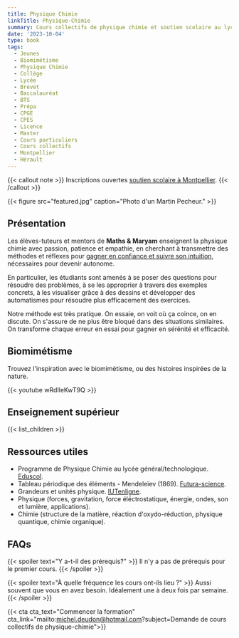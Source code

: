 ```yaml
---
title: Physique Chimie
linkTitle: Physique-Chimie
summary: Cours collectifs de physique chimie et soutien scolaire au lycée à Montpellier. Formation sur l'observation de la Terre en master/doctorat.
date: '2023-10-04'
type: book
tags:
  - Jeunes
  - Biomimétisme
  - Physique Chimie
  - Collège
  - Lycée
  - Brevet
  - Baccalauréat
  - BTS
  - Prépa
  - CPGE
  - CPES
  - Licence
  - Master
  - Cours particuliers
  - Cours collectifs
  - Montpellier
  - Hérault
---
```


{{< callout note >}}
Inscriptions ouvertes <a href="https://www.mtpcours.fr/p/soutien-scolaire-maths-montpellier/">soutien scolaire à Montpellier</a>.
{{< /callout >}}

{{< figure src="featured.jpg" caption="Photo d'un Martin Pecheur." >}}

## Présentation

Les élèves-tuteurs et mentors de <b>Maths & Maryam</b> enseignent la physique chimie avec passion, patience et empathie, en cherchant à transmettre des méthodes et réflexes pour [gagner en confiance et suivre son intuition](https://www.mtpcours.fr/p/7-astuces-pour-progresser-en-maths/), nécessaires pour devenir autonome. 

En particulier, les étudiants sont amenés à se poser des questions pour résoudre des problèmes, à se les approprier à travers des exemples concrets, à les visualiser grâce à des dessins et développer des automatismes pour résoudre plus efficacement des exercices.

Notre méthode est très pratique. On essaie, on voit où ça coince, on en discute. On s'assure de ne plus être bloqué dans des situations similaires. On transforme chaque erreur en essai pour gagner en sérénité et efficacité.

## Biomimétisme

Trouvez l'inspiration avec le biomimétisme, ou des histoires inspirées de la nature. 

{{< youtube wRdIleKwT9Q >}}

## Enseignement supérieur

{{< list_children >}}

## Ressources utiles
- Programme de Physique Chimie au lycée général/technologique. [Eduscol](https://eduscol.education.fr/1648/programmes-et-ressources-en-physique-chimie-voie-gt).
- Tableau périodique des éléments - Mendeleïev (1869). [Futura-science](https://cdn.futura-sciences.com/cdn-cgi/image/width=1000,quality=60,format=auto/sources/images/tableau-de-Mendeleiev.jpg).
- Grandeurs et unités physique. [IUTenligne](https://public.iutenligne.net/mecanique/mecanique-du-solide/charbonnieras/mecanique/3.2.Img1.png).
- Physique (forces, gravitation, force éléctrostatique, énergie, ondes, son et lumière, applications).
- Chimie (structure de la matière, réaction d'oxydo-réduction, physique quantique, chimie organique).

## FAQs

{{< spoiler text="Y a-t-il des prérequis?" >}}
Il n'y a pas de prérequis pour le premier cours.
{{< /spoiler >}}

{{< spoiler text="À quelle fréquence les cours ont-ils lieu ?" >}}
Aussi souvent que vous en avez besoin. Idéalement une à deux fois par semaine.
{{< /spoiler >}}

{{< cta cta_text="Commencer la formation" cta_link="mailto:michel.deudon@hotmail.com?subject=Demande de cours collectifs de physique-chimie">}}